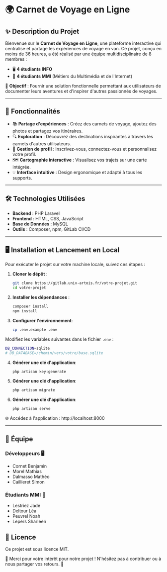 # 🌍 Carnet de Voyage en Ligne

## ✨ Description du Projet

Bienvenue sur le **Carnet de Voyage en Ligne**, une plateforme interactive qui centralise et partage les expériences de voyage en van. Ce projet, conçu en moins de 36 heures, a été réalisé par une équipe multidisciplinaire de 8 membres :

- 🖥️ **4 étudiants INFO**
- 🎨 **4 étudiants MMI** (Métiers du Multimédia et de l'Internet)

🎯 **Objectif** : Fournir une solution fonctionnelle permettant aux utilisateurs de documenter leurs aventures et d'inspirer d'autres passionnés de voyages.

---

## 🚀 Fonctionnalités

- 📚 **Partage d'expériences** : Créez des carnets de voyage, ajoutez des photos et partagez vos itinéraires.
- 🔍 **Exploration** : Découvrez des destinations inspirantes à travers les carnets d'autres utilisateurs.
- 👤 **Gestion de profil** : Inscrivez-vous, connectez-vous et personnalisez votre profil.
- 🗺️ **Cartographie interactive** : Visualisez vos trajets sur une carte intégrée.
- 💡 **Interface intuitive** : Design ergonomique et adapté à tous les supports.

---

## 🛠️ Technologies Utilisées

- **Backend** : PHP Laravel
- **Frontend** : HTML, CSS, JavaScript
- **Base de Données** : MySQL
- **Outils** : Composer, npm, GitLab CI/CD

---

## 🖥️ Installation et Lancement en Local

Pour exécuter le projet sur votre machine locale, suivez ces étapes :

1. **Cloner le dépôt** :
   ```bash
   git clone https://gitlab.univ-artois.fr/votre-projet.git
   cd votre-projet
   ```
   
2. **Installer les dépendances** :

    ```bash
    composer install
    npm install
    ```
    
3. **Configurer l'environnement**:

   ```bash
   cp .env.example .env
   ```

Modifiez les variables suivantes dans le fichier `.env` :

   ```bash
   DB_CONNECTION=sqlite
   # DB_DATABASE=/chemin/vers/votre/base.sqlite
   ```

4. **Générer une clé d'application**:

   ```bash
   php artisan key:generate
   ```

5. **Générer une clé d'application**:

   ```bash
   php artisan migrate
   ```

6. **Générer une clé d'application**:

   ```bash
   php artisan serve
   ```

🌐 Accédez à l'application : http://localhost:8000

---

## 👥 Équipe
### Développeurs 🖥️

- Cornet Benjamin
- Morel Mathias
- Dalmasso Mathéo
- Caillieret Simon

### Étudiants MMI 🎨

- Lestriez Jade
- Deltour Léa
- Peuvrel Noah
- Lepers Sharleen 

## 📜 Licence

Ce projet est sous licence MIT.

💌 Merci pour votre intérêt pour notre projet ! N'hésitez pas à contribuer ou à nous partager vos retours. 🌟




